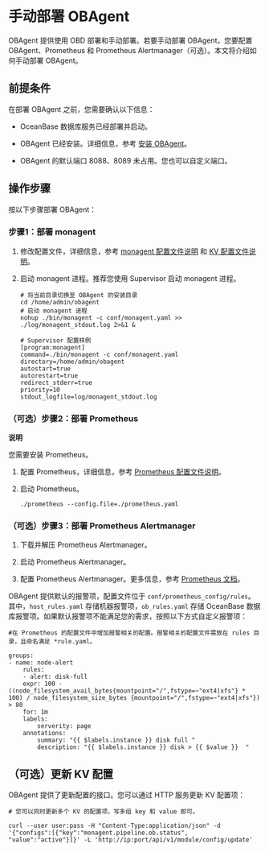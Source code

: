 手动部署 OBAgent 
=================================

OBAgent 提供使用 OBD 部署和手动部署。若要手动部署 OBAgent，您要配置 OBAgent、Prometheus 和 Prometheus Alertmanager（可选）。本文将介绍如何手动部署 OBAgent。

前提条件 
-------------------------

在部署 OBAgent 之前，您需要确认以下信息：

* OceanBase 数据库服务已经部署并启动。

  

* OBAgent 已经安装。详细信息，参考 [安装 OBAgent](https://github.com/oceanbase/obagent/blob/master/docs/install-and-deploy/install-obagent.md)。

  

* OBAgent 的默认端口 8088、8089 未占用。您也可以自定义端口。

  




操作步骤 
-------------------------

按以下步骤部署 OBAgent：

### 步骤1：部署 monagent 

1. 修改配置文件，详细信息，参考 [monagent 配置文件说明](/en-US/9.supporting-tools/2.ob-agent/2.configuration-reference/2.monagent-configuration-file.md) 和 [KV 配置文件说明](/en-US/9.supporting-tools/2.ob-agent/2.configuration-reference/1.kv-configuration-file.md)。

   

2. 启动 monagent 进程。推荐您使用 Supervisor 启动 monagent 进程。

   ```unknow
   # 将当前目录切换至 OBAgent 的安装目录
   cd /home/admin/obagent
   # 启动 monagent 进程
   nohup ./bin/monagent -c conf/monagent.yaml >> ./log/monagent_stdout.log 2>&1 &
   ```

   

   ```unknow
   # Supervisor 配置样例
   [program:monagent]
   command=./bin/monagent -c conf/monagent.yaml
   directory=/home/admin/obagent
   autostart=true
   autorestart=true
   redirect_stderr=true
   priority=10
   stdout_logfile=log/monagent_stdout.log
   ```

   




### （可选）步骤2：部署 Prometheus 

**说明**



您需要安装 Prometheus。

1. 配置 Prometheus，详细信息，参考 [Prometheus 配置文件说明](/en-US/9.supporting-tools/2.ob-agent/2.configuration-reference/3.prometheus-configuration-file.md)。

   

2. 启动 Prometheus。

   ```unknow
   ./prometheus --config.file=./prometheus.yaml
   ```

   




### （可选）步骤3：部署 Prometheus Alertmanager 

1. 下载并解压 Prometheus Alertmanager。

   

2. 启动 Prometheus Alertmanager。

   

3. 配置 Prometheus Alertmanager。更多信息，参考 [Prometheus 文档](https://www.prometheus.io/docs/alerting/latest/configuration/)。

   




OBAgent 提供默认的报警项，配置文件位于 `conf/prometheus_config/rules`。其中，`host_rules.yaml` 存储机器报警项，`ob_rules.yaml` 存储 OceanBase 数据库报警项。如果默认报警项不能满足您的需求，按照以下方式自定义报警项：

```unknow
#在 Prometheus 的配置文件中增加报警相关的配置。报警相关的配置文件需放在 rules 目录，且命名满足 *rule.yaml。

groups:
- name: node-alert
    rules:
    - alert: disk-full
    expr: 100 - ((node_filesystem_avail_bytes{mountpoint="/",fstype=~"ext4|xfs"} * 100) / node_filesystem_size_bytes {mountpoint="/",fstype=~"ext4|xfs"}) > 80
    for: 1m
    labels:
        serverity: page
    annotations:
        summary: "{{ $labels.instance }} disk full "
        description: "{{ $labels.instance }} disk > {{ $value }}  "
```



（可选）更新 KV 配置 
---------------------------------

OBAgent 提供了更新配置的接口。您可以通过 HTTP 服务更新 KV 配置项：

```unknow
# 您可以同时更新多个 KV 的配置项，写多组 key 和 value 即可。

curl --user user:pass -H "Content-Type:application/json" -d '{"configs":[{"key":"monagent.pipeline.ob.status", "value":"active"}]}' -L 'http://ip:port/api/v1/module/config/update'
```


